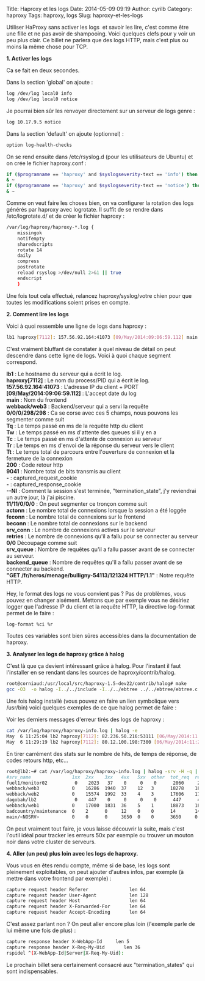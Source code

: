 Title: Haproxy et les logs
Date: 2014-05-09 09:19
Author: cyrilb
Category: haproxy
Tags: haproxy, logs
Slug: haproxy-et-les-logs

Utiliser HaProxy sans activer les logs  et savoir les lire, c'est comme
être une fille et ne pas avoir de shampooing. Voici quelques clefs pour
y voir un peu plus clair. Ce billet ne parlera que des logs HTTP, mais
c'est plus ou moins la même chose pour TCP.

**1. Activer les logs**

Ca se fait en deux secondes.

Dans la section 'global' on ajoute :

```bash
log /dev/log local0 info
log /dev/log local0 notice
```

Je pourrai bien sûr les renvoyer directement sur un serveur de logs genre :

```bash
log 10.17.9.5 notice
```

Dans la section 'default' on ajoute (optionnel) :

```bash
option log-health-checks
```


On se rend ensuite dans /etc/rsyslog.d (pour les utilisateurs de Ubuntu)
et on crée le fichier haproxy.conf :

```bash
if ($programname == 'haproxy' and $syslogseverity-text == 'info') then -/var/log/haproxy/haproxy-info.log
& ~
if ($programname == 'haproxy' and $syslogseverity-text == 'notice') then -/var/log/haproxy/haproxy-notice.log
& ~
```

Comme on veut faire les choses bien, on va configurer la rotation des
logs générés par haproxy avec logrotate. Il suffit de se rendre dans
/etc/logrotate.d/ et de créer le fichier haproxy :

```bash
/var/log/haproxy/haproxy-*.log {
    missingok
    notifempty
    sharedscripts
    rotate 14
    daily
    compress
    postrotate
    reload rsyslog >/dev/null 2>&1 || true
    endscript
    }
```

Une fois tout cela effectué, relancez haproxy/syslog/votre chien pour
que toutes les modifications soient prises en compte.

**2. Comment lire les logs**

Voici à quoi ressemble une ligne de logs dans haproxy :

```bash
lb1 haproxy[7112]: 157.56.92.164:41073 [09/May/2014:09:06:59.112] main webback/web3 0/0/0/298/298 200 9041 - - --NI 11/11/0/0/0 0/0 "GET /fr/heros/menage/bulligny-54113/121324 HTTP/1.1"
```

C'est vraiment bluffant de constater à quel niveau de détail on peut
descendre dans cette ligne de logs. Voici à quoi chaque segment
correspond.

**lb1** : Le hostname du serveur qui a écrit le log.  
**haproxy[7112]** : Le nom du process/PID qui a écrit le log.  
**157.56.92.164:41073** : L'adresse IP du client + PORT  
**[09/May/2014:09:06:59.112]** : L'accept date du log  
**main** : Nom du frontend  
**webback/web3** : Backend/serveur qui a servi la requête  
**0/0/0/298/298** : Ca se corse avec ces 5 champs, nous pouvons les
segmenter comme suit  
**Tq** : Le temps passé en ms de la requête http du client  
**Tw** : Le temps passé en ms d'attente des queues si il y en a  
**Tc** : Le temps passé en ms d'attente de connexion au serveur  
**Tr** : Le temps en ms d'envoi de la réponse du serveur vers le
client  
**Tt** : Le temps total de parcours entre l'ouverture de connexion et
la fermeture de la connexion  
**200** : Code retour http  
**9041** : Nombre total de bits transmis au client  
**-** : captured\_request\_cookie  
**-** : captured\_response\_cookie  
**--NI** : Comment la session s'est terminée, "termination\_state", j'y
reviendrai un autre jour, là j'ai piscine.  
**11/11/0/0/0** : On peut segmenter ce tronçon comme suit  
**actonn** : Le nombre total de connexions lorsque la session a été
loggée  
**feconn** : Le nombre total de connexions sur le frontend  
**beconn** : Le nombre total de connexions sur le backend  
**srv\_conn** : Le nombre de connexions actives sur le serveur  
**retries** : Le nombre de connexions qu'il a fallu pour se connecter
au serveur  
**0/0** Découpage comme suit  
**srv\_queue** : Nombre de requêtes qu'il a fallu passer avant de se
connecter au serveur.  
**backend\_queue** : Nombre de requêtes qu'il a fallu passer avant de
se connecter au backend.  
**"GET /fr/heros/menage/bulligny-54113/121324 HTTP/1.1"** : Notre
requête HTTP.

Hey, le format des logs ne vous convient pas ? Pas de problèmes, vous
pouvez en changer aisément. Mettons que par exemple vous ne désiriez
logger que l'adresse IP du client et la requête HTTP, la directive
log-format permet de le faire :

```bash
log-format %ci %r
```

Toutes ces variables sont bien sûres accessibles dans la documentation
de haproxy.

**3. Analyser les logs de haproxy grâce à halog**

C'est là que ça devient intéressant grâce à halog. Pour l'instant il
faut l'installer en se rendant dans les sources de
haproxy/contrib/halog.

```bash
root@corniaud:/usr/local/src/haproxy-1.5-dev22/contrib/halog# make
gcc -O3  -o halog -I../../include -I../../ebtree ../../ebtree/ebtree.c ../../ebtree/eb32tree.c ../../ebtree/eb64tree.c ../../ebtree/ebmbtree.c ../../ebtree/ebsttree.c ../../ebtree/ebistree.c ../../ebtree/ebimtree.c halog.c fgets2.c
```

Une fois halog installé (vous pouvez en faire un lien symbolique vers
/usr/bin) voici quelques exemples de ce que halog permet de faire :

Voir les derniers messages d'erreur tirés des logs de haproxy :

```bash
cat /var/log/haproxy/haproxy-info.log | halog -e
May  6 11:25:04 lb2 haproxy[7112]: 82.236.50.216:53111 [06/May/2014:11:25:03.191] main~ webback/web2 64/0/0/-1/1373 -1 0 - - CHVN 31/31/0/0/0 0/0 "POST /up/account/pic/upload HTTP/1.1"
May  6 11:29:19 lb2 haproxy[7112]: 80.12.100.198:7300 [06/May/2014:11:29:18.555] main~ webback/web3 1399/0/-1/-1/1399 503 212 - - CCVN 38/38/0/0/0 0/0 "GET /f/pics/user_3263079/big_9cid38215a7f2177ed95106e78754d69b088d06b1.jpeg HTTP/1.1"
```

En tirer carrément des stats sur le nombre de hits, de temps de réponse,
de codes retours http, etc...

```bash
root@lb2:~# cat /var/log/haproxy/haproxy-info.log | halog -srv -H -q | awk 'NR==1; NR>1 { print $0 | "sort -k12rn,12"}' | column -t
#srv_name               1xx  2xx    3xx   4xx   5xx  other  tot_req  req_ok  pct_ok  avg_ct  avg_rt
fuel1/monitor02          0    2023   37    0     0    0      2060     2060    100.0   0       131
webback/web3            0    16286  1940  37    12   3      18278    18265   99.9    1       70
webback/web2            0    15574  1992  33    4    3      17606    17602   100.0   1       63
dagobah/lb2              0    447    0     0     0    0      447      447     100.0   0       53
webback/web1            0    17000  1831  36    5    1      18873    18867   100.0   1       47
badcountry/maintenance  0    2      0     12    0    0      14       14      100.0   0       0
main/<NOSRV>            0    0      0     3650  0    0      3650     0       0.0     0       0
```

On peut vraiment tout faire, je vous laisse découvrir la suite, mais
c'est l'outil idéal pour tracker les erreurs 50x par exemple ou trouver
un mouton noir dans votre cluster de serveurs.

**4. Aller (un peu) plus loin avec les logs de haproxy.**

Vous vous en êtes rendu compte, même si de base, les logs sont
pleinement exploitables, on peut ajouter d'autres infos, par exemple (à
mettre dans votre frontend par exemple) :

```bash
capture request header Referer               len 64
capture request header User-Agent            len 128
capture request header Host                  len 64
capture request header X-Forwarded-For       len 64
capture request header Accept-Encoding       len 64
```

C'est assez parlant non ? On peut aller encore plus loin (l'exemple
parle de lui même une fois de plus) :

```bash
capture response header X-WebApp-Id     len 5
capture response header X-Req-My-Uid       len 36
rspidel ^(X-WebApp-Id|Server|X-Req-My-Uid):
```

Le prochain billet sera certainement consacré aux "termination\_states"
qui sont indispensables.
